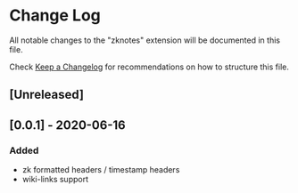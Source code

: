 # Change Log

All notable changes to the "zknotes" extension will be documented in this file.

Check [Keep a Changelog](http://keepachangelog.com/) for recommendations on how to structure this file.

## [Unreleased]

## [0.0.1] - 2020-06-16

### Added
- zk formatted headers / timestamp headers
- wiki-links support